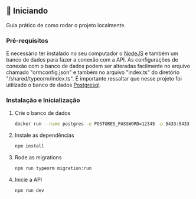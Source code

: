 
<!-- GETTING STARTED -->
## :rocket: Iniciando

Guia prático de como rodar o projeto localmente.

### Pré-requisitos

É necessário ter instalado no seu computador o [NodeJS](https://nodejs.org/en/) e também um banco de dados para fazer a conexão com a API. 
As configurações de conexão com o banco de dados podem ser alteradas facilmente no arquivo chamado "ormconfig.json" e também no arquivo "index.ts" do diretório "/shared/typeorm/index.ts". 
É importante ressaltar que nesse projeto foi utilizado o banco de dados [Postgresql](https://www.postgresql.org/).

### Instalação e Inicialização

1. Crie o banco de dados
   ```sh
   docker run --name postgres -e POSTGRES_PASSWORD=12345 -p 5433:5433 -d postgres
   ```


2. Instale as dependências
   ```sh
   npm install
   ```

3. Rode as migrations
   ```sh
   npm run typeorm migration:run
   ```


3. Inicie a API
   ```sh
   npm run dev
   ```
